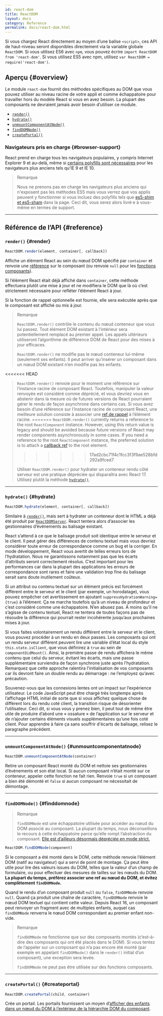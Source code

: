 ```yaml
---
id: react-dom
title: ReactDOM
layout: docs
category: Reference
permalink: docs/react-dom.html
---
```


Si vous chargez React directement au moyen d’une balise `<script>`, ces API de haut-niveau seront disponibles directement via la variable globale `ReactDOM`.  Si vous utilisez ES6 avec `npm`, vous pouvez écrire `import ReactDOM from 'react-dom'`.  Si vous utilisez ES5 avec npm, utilisez `var ReactDOM = require('react-dom')`.

## Aperçu {#overview}

Le module `react-dom` fournit des méthodes spécifiques au DOM que vous pouvez utiliser au niveau racine de votre appli et comme échappatoire pour travailler hors du modèle React si vous en avez besoin.  La plupart des composants ne devraient jamais avoir besoin d’utiliser ce module.

- [`render()`](#render)
- [`hydrate()`](#hydrate)
- [`unmountComponentAtNode()`](#unmountcomponentatnode)
- [`findDOMNode()`](#finddomnode)
- [`createPortal()`](#createportal)

### Navigateurs pris en charge {#browser-support}

React prend en charge tous les navigateurs populaires, y compris Internet Explorer 9 et au-delà, même si [certains polyfills sont nécessaires](/docs/javascript-environment-requirements.html) pour les navigateurs plus anciens tels qu’IE 9 et IE 10.

>Remarque
>
>Nous ne prenons pas en charge les navigateurs plus anciens qui n'exposent pas les méthodes ES5 mais vous verrez que vos applis peuvent y fonctionner si vous incluez des polyfills tels que [es5-shim et es5-sham](https://github.com/es-shims/es5-shim) dans la page.  Ceci dit, vous serez alors livré·e à vous-même en termes de support.

* * *

## Référence de l’API {#reference}

### `render()` {#render}

```javascript
ReactDOM.render(element, container[, callback])
```

Affiche un élément React au sein du nœud DOM spécifié par `container` et renvoie une [référence](/docs/more-about-refs.html) sur le composant (ou renvoie `null` pour les [fonctions composants](/docs/components-and-props.html#function-and-class-components)).

Si l’élément React était déjà affiché dans `container`, cette méthode effectuera plutôt une mise à jour et ne modifiera le DOM que là où c’est strictement nécessaire pour refléter l’élément React à jour.

Si la fonction de rappel optionnelle est fournie, elle sera exécutée après que le composant est affiché ou mis à jour.

>Remarque
>
>`ReactDOM.render()` contrôle le contenu du nœud conteneur que vous lui passez.  Tout élément DOM existant à l’intérieur sera potentiellement remplacé au premier appel.  Les appels ultérieurs utiliseront l’algorithme de différence DOM de React pour des mises à jour efficaces.
>
>`ReactDOM.render()` ne modifie pas le nœud conteneur lui-même (seulement ses enfants).  Il peut arriver qu’insérer un composant dans un nœud DOM existant n’en modifie pas les enfants.
>
<<<<<<< HEAD
>`ReactDOM.render()` renvoie pour le moment une référence sur l’instance racine de composant React.  Toutefois, manipuler la valeur renvoyée est considéré comme déprécié, et vous devriez vous en abstenir dans la mesure où de futures versions de React pourraient gérer le rendu de façon asynchrone dans certains cas.  Si vous avez besoin d’une référence sur l’instance racine de composant React, une meilleure solution consiste à associer une [ref de rappel](/docs/more-about-refs.html#callback-refs) à l’élément racine.
=======
> `ReactDOM.render()` currently returns a reference to the root `ReactComponent` instance. However, using this return value is legacy
> and should be avoided because future versions of React may render components asynchronously in some cases. If you need a reference to the root `ReactComponent` instance, the preferred solution is to attach a
> [callback ref](/docs/refs-and-the-dom.html#callback-refs) to the root element.
>>>>>>> 17ad2cbc71f4c1fcc3f3f9ae528bfd292a9fced7
>
>Utiliser `ReactDOM.render()` pour hydrater un conteneur rendu côté serveur est une pratique dépréciée qui disparaîtra avec React 17.  Utilisez plutôt la méthode [`hydrate()`](#hydrate).

* * *

### `hydrate()` {#hydrate}

```javascript
ReactDOM.hydrate(element, container[, callback])
```

Similaire à [`render()`](#render), mais sert à hydrater un conteneur dont le HTML a déjà été produit par [`ReactDOMServer`](/docs/react-dom-server.html). React tentera alors d’associer les gestionnaires d’événements au balisage existant.

React s’attend à ce que le balisage produit soit identique entre le serveur et le client. Il peut gérer des différences de contenu textuel mais vous devriez considérer toute erreur de correspondance comme un bug et la corriger. En mode développement, React vous avertit de telles erreurs lors de l’hydratation. Nous ne garantissons notamment pas que les écarts d’attributs seront correctement résolus. C’est important pour les performances car dans la plupart des applications les erreurs de correspondance sont rares et faire une validation trop fine du balisage serait sans doute inutilement coûteux.

Si un attribut ou contenu textuel sur un élément précis est forcément différent entre le serveur et le client (par exemple, un horodatage), vous pouvez empêcher cet avertissement en ajoutant `suppressHydrationWarning={true}` à l’élément. Ça ne marche toutefois qu’à un niveau de profondeur et c’est considéré comme une échappatoire. N’en abusez pas.  À moins qu’il ne s’agisse de contenu textuel, React ne tentera de toutes façons pas de résoudre la différence qui pourrait rester incohérente jusqu’aux prochaines mises à jour.

Si vous faites volontairement un rendu différent entre le serveur et le client, vous pouvez procéder à un rendu en deux passes. Les composants qui ont un rendu serveur différent peuvent lire une variable d’état local du style `this.state.isClient`, que vous définirez à `true` au sein de `componentDidMount()`. Ainsi, la première passe de rendu affichera le même contenu que celui du serveur, évitant les écarts, mais une passe supplémentaire surviendra de façon synchrone juste après l’hydratation.  Remarquez que cette approche ralentira l’initialisation de vos composants car ils devront faire un double rendu au démarrage : ne l’employez qu’avec précaution.

Souvenez-vous que les connexions lentes ont un impact sur l’expérience utilisateur. Le code JavaScript peut être chargé très longtemps après l’affichage HTML initial de sorte que si vous affichez quelque chose de différent lors du rendu coté client, la transition risque de désorienter l’utilisateur. Ceci dit, si vous vous y prenez bien, il peut tout de même être utile de produire d’abord une « ossature » de l’application sur le serveur et de n’ajouter certains éléments visuels supplémentaires qu’une fois coté client.  Pour apprendre à faire ça sans souffrir d'écarts de balisage, relisez le paragraphe précédent.

* * *

### `unmountComponentAtNode()` {#unmountcomponentatnode}

```javascript
ReactDOM.unmountComponentAtNode(container)
```

Retire un composant React monté du DOM et nettoie ses gestionnaires d’événements et son état local.  Si aucun composant n’était monté sur ce conteneur, appeler cette fonction ne fait rien.  Renvoie `true` si un composant a bien été démonté et `false` si aucun composant ne nécessitait de démontage.

* * *

### `findDOMNode()` {#finddomnode}

>Remarque
>
>`findDOMNode` est une échappatoire utilisée pour accéder au nœud du DOM associé au composant.  La plupart du temps, nous déconseillons le recours à cette échappatoire parce qu’elle rompt l’abstraction du composant. [Elle est d’ailleurs désormais dépréciée en mode strict.](/docs/strict-mode.html#warning-about-deprecated-finddomnode-usage)

```javascript
ReactDOM.findDOMNode(component)
```

Si le composant a été monté dans le DOM, cette méthode renvoie l’élément DOM (natif au navigateur) qui a servi de point de montage. Ça peut être utile pour lire des valeurs issues du DOM, telles que la valeur d’un champ de formulaire, ou pour effectuer des mesures de tailles sur les nœuds du DOM.  **La plupart du temps, préférez associer une ref au nœud du DOM, et évitez complètement `findDOMNode`.**

Quand le rendu d’un composant produit `null` ou `false`, `finDOMNode` renvoie `null`.  Quand ça produit une chaîne de caractère, `findDOMNode` renvoie le nœud DOM textuel qui contient cette valeur.  Depuis React 16, un composant peut renvoyer un fragment avec de multiples enfants, auquel cas `findDOMNode` renverra le nœud DOM correspondant au premier enfant non-vide.

>Remarque
>
>`findDOMNode` ne fonctionne que sur des composants montés (c’est-à-dire des composants qui ont été placés dans le DOM).  Si vous tentez de l’appeler sur un composant qui n’a pas encore été monté (par exemple en appelant `findDOMNode()` dans le `render()` initial d’un composant), une exception sera levée.
>
>`findDOMNode` ne peut pas être utilisée sur des fonctions composants.

* * *

### `createPortal()` {#createportal}

```javascript
ReactDOM.createPortal(child, container)
```

Crée un portail.  Les portails fournissent un moyen d’[afficher des enfants dans un nœud du DOM à l’extérieur de la hiérarchie DOM du composant](/docs/portals.html).
